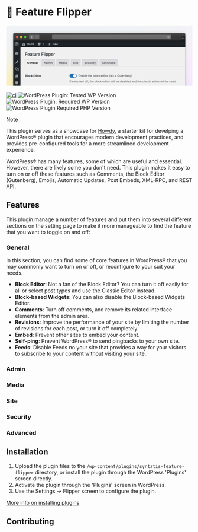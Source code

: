 # 🚥 Feature Flipper

![Banner](.wporg/banner-1544x500.png)

[![ci](https://github.com/syntatis/wp-feature-flipper/actions/workflows/ci.yml/badge.svg)](https://github.com/syntatis/wp-feature-flipper/actions/workflows/ci.yml) ![WordPress Plugin: Tested WP Version](https://img.shields.io/wordpress/plugin/tested/syntatis-feature-flipper) ![WordPress Plugin: Required WP Version](https://img.shields.io/wordpress/plugin/wp-version/syntatis-feature-flipper) ![WordPress Plugin Required PHP Version](https://img.shields.io/wordpress/plugin/required-php/syntatis-feature-flipper) 

> [!NOTE]  
> This plugin serves as a showcase for [Howdy](https://github.com/syntatis/howdy), a starter kit for develping a WordPress® plugin that encourages modern development practices, and provides pre-configured tools for a more streamlined development experience.

WordPress® has many features, some of which are useful and essential. However, there are likely some you don't need. This plugin makes it easy to turn on or off these features such as Comments, the Block Editor (Gutenberg), Emojis, Automatic Updates, Post Embeds, XML-RPC, and REST API.

## Features

This plugin manage a number of features and put them into several different sections on the setting page to make it more manageable to find the feature that you want to toggle on and off:

### General

In this section, you can find some of core features in WordPress® that you may commonly want to turn on or off, or reconfigure to your suit your needs.

* **Block Editor**: Not a fan of the Block Editor? You can turn it off easily for all or select post types and use the Classic Editor instead.
* **Block-based Widgets**: You can also disable the Block-based Widgets Editor.
* **Comments**: Turn off comments, and remove its related interface elements from the admin area.
* **Revisions**: Improve the performance of your site by limiting the number of revisions for each post, or turn it off completely.
* **Embed**: Prevent other sites to embed your content.
* **Self-ping**: Prevent WordPress® to send pingbacks to your own site.
* **Feeds**: Disable Feeds no your site that provides a way for your visitors to subscribe to your content without visiting your site.

### Admin

### Media

### Site

### Security

### Advanced

## Installation

1. Upload the plugin files to the `/wp-content/plugins/syntatis-feature-flipper` directory, or install the plugin through the WordPress 'Plugins' screen directly.
2. Activate the plugin through the 'Plugins' screen in WordPress.
3. Use the Settings -> Flipper screen to configure the plugin.

[More info on installing plugins](https://wordpress.org/documentation/article/manage-plugins/#installing-plugins)

## Contributing
